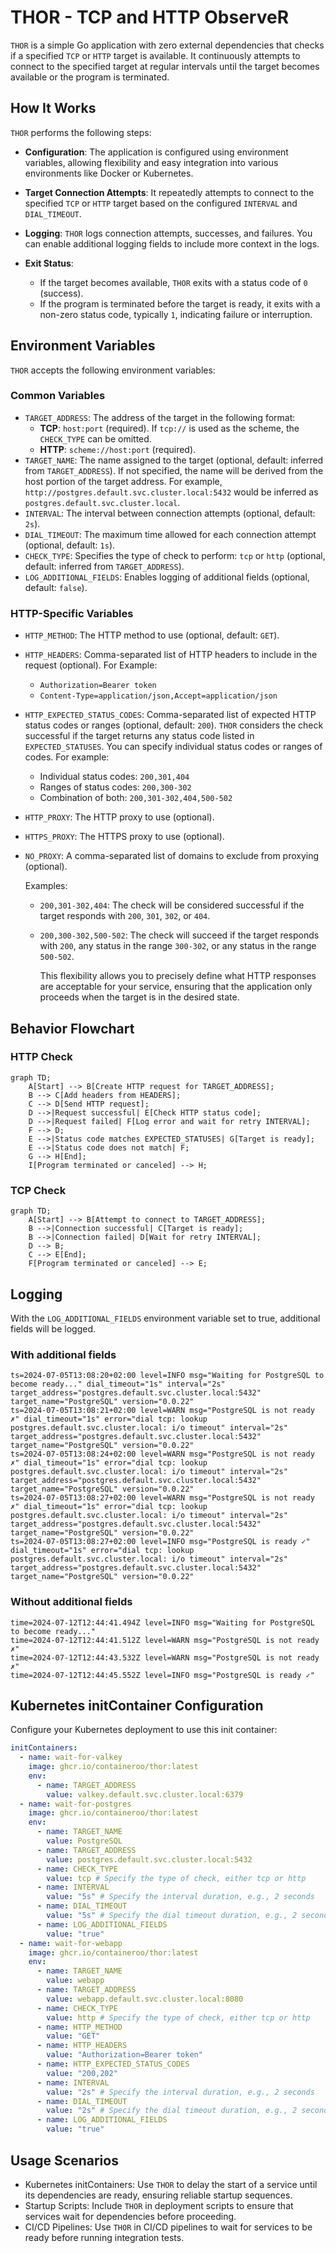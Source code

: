 # THOR - TCP and HTTP ObserveR

`THOR` is a simple Go application with zero external dependencies that checks if a specified `TCP` or `HTTP` target is available. It continuously attempts to connect to the specified target at regular intervals until the target becomes available or the program is terminated.

## How It Works

`THOR` performs the following steps:

- **Configuration**: The application is configured using environment variables, allowing flexibility and easy integration into various environments like Docker or Kubernetes.
- **Target Connection Attempts**: It repeatedly attempts to connect to the specified `TCP` or `HTTP` target based on the configured `INTERVAL` and `DIAL_TIMEOUT`.
- **Logging**: `THOR` logs connection attempts, successes, and failures. You can enable additional logging fields to include more context in the logs.
- **Exit Status**:

  - If the target becomes available, `THOR` exits with a status code of `0` (success).
  - If the program is terminated before the target is ready, it exits with a non-zero status code, typically `1`, indicating failure or interruption.

## Environment Variables

`THOR` accepts the following environment variables:

### Common Variables

- `TARGET_ADDRESS`: The address of the target in the following format:
  - **TCP**: `host:port` (required). If `tcp://` is used as the scheme, the `CHECK_TYPE` can be omitted.
  - **HTTP**: `scheme://host:port` (required).
- `TARGET_NAME`: The name assigned to the target (optional, default: inferred from `TARGET_ADDRESS`). If not specified, the name will be derived from the host portion of the target address. For example, `http://postgres.default.svc.cluster.local:5432` would be inferred as `postgres.default.svc.cluster.local`.
- `INTERVAL`: The interval between connection attempts (optional, default: `2s`).
- `DIAL_TIMEOUT`: The maximum time allowed for each connection attempt (optional, default: `1s`).
- `CHECK_TYPE`: Specifies the type of check to perform: `tcp` or `http` (optional, default: inferred from `TARGET_ADDRESS`).
- `LOG_ADDITIONAL_FIELDS`: Enables logging of additional fields (optional, default: `false`).

### HTTP-Specific Variables

- `HTTP_METHOD`: The HTTP method to use (optional, default: `GET`).
- `HTTP_HEADERS`: Comma-separated list of HTTP headers to include in the request (optional).
  For Example:
  - `Authorization=Bearer token`
  - `Content-Type=application/json,Accept=application/json`
- `HTTP_EXPECTED_STATUS_CODES`: Comma-separated list of expected HTTP status codes or ranges (optional, default: `200`).
  `THOR` considers the check successful if the target returns any status code listed in `EXPECTED_STATUSES`. You can specify individual status codes or ranges of codes. For example:

  - Individual status codes: `200,301,404`
  - Ranges of status codes: `200,300-302`
  - Combination of both: `200,301-302,404,500-502`

- `HTTP_PROXY`: The HTTP proxy to use (optional).
- `HTTPS_PROXY`: The HTTPS proxy to use (optional).
- `NO_PROXY`: A comma-separated list of domains to exclude from proxying (optional).

  Examples:

  - `200,301-302,404`: The check will be considered successful if the target responds with `200`, `301`, `302`, or `404`.
  - `200,300-302,500-502`: The check will succeed if the target responds with `200`, any status in the range `300-302`, or any status in the range `500-502`.

    This flexibility allows you to precisely define what HTTP responses are acceptable for your service, ensuring that the application only proceeds when the target is in the desired state.

## Behavior Flowchart

### HTTP Check

```mermaid
graph TD;
    A[Start] --> B[Create HTTP request for TARGET_ADDRESS];
    B --> C[Add headers from HEADERS];
    C --> D[Send HTTP request];
    D -->|Request successful| E[Check HTTP status code];
    D -->|Request failed| F[Log error and wait for retry INTERVAL];
    F --> D;
    E -->|Status code matches EXPECTED_STATUSES| G[Target is ready];
    E -->|Status code does not match| F;
    G --> H[End];
    I[Program terminated or canceled] --> H;
```

### TCP Check

```mermaid
graph TD;
    A[Start] --> B[Attempt to connect to TARGET_ADDRESS];
    B -->|Connection successful| C[Target is ready];
    B -->|Connection failed| D[Wait for retry INTERVAL];
    D --> B;
    C --> E[End];
    F[Program terminated or canceled] --> E;
```

## Logging

With the `LOG_ADDITIONAL_FIELDS` environment variable set to true, additional fields will be logged.

### With additional fields

```text
ts=2024-07-05T13:08:20+02:00 level=INFO msg="Waiting for PostgreSQL to become ready..." dial_timeout="1s" interval="2s" target_address="postgres.default.svc.cluster.local:5432" target_name="PostgreSQL" version="0.0.22"
ts=2024-07-05T13:08:21+02:00 level=WARN msg="PostgreSQL is not ready ✗" dial_timeout="1s" error="dial tcp: lookup postgres.default.svc.cluster.local: i/o timeout" interval="2s" target_address="postgres.default.svc.cluster.local:5432" target_name="PostgreSQL" version="0.0.22"
ts=2024-07-05T13:08:24+02:00 level=WARN msg="PostgreSQL is not ready ✗" dial_timeout="1s" error="dial tcp: lookup postgres.default.svc.cluster.local: i/o timeout" interval="2s" target_address="postgres.default.svc.cluster.local:5432" target_name="PostgreSQL" version="0.0.22"
ts=2024-07-05T13:08:27+02:00 level=WARN msg="PostgreSQL is not ready ✗" dial_timeout="1s" error="dial tcp: lookup postgres.default.svc.cluster.local: i/o timeout" interval="2s" target_address="postgres.default.svc.cluster.local:5432" target_name="PostgreSQL" version="0.0.22"
ts=2024-07-05T13:08:27+02:00 level=INFO msg="PostgreSQL is ready ✓" dial_timeout="1s" error="dial tcp: lookup postgres.default.svc.cluster.local: i/o timeout" interval="2s" target_address="postgres.default.svc.cluster.local:5432" target_name="PostgreSQL" version="0.0.22"
```

### Without additional fields

```text
time=2024-07-12T12:44:41.494Z level=INFO msg="Waiting for PostgreSQL to become ready..."
time=2024-07-12T12:44:41.512Z level=WARN msg="PostgreSQL is not ready ✗"
time=2024-07-12T12:44:43.532Z level=WARN msg="PostgreSQL is not ready ✗"
time=2024-07-12T12:44:45.552Z level=INFO msg="PostgreSQL is ready ✓"
```

## Kubernetes initContainer Configuration

Configure your Kubernetes deployment to use this init container:

```yaml
initContainers:
  - name: wait-for-valkey
    image: ghcr.io/containeroo/thor:latest
    env:
      - name: TARGET_ADDRESS
        value: valkey.default.svc.cluster.local:6379
  - name: wait-for-postgres
    image: ghcr.io/containeroo/thor:latest
    env:
      - name: TARGET_NAME
        value: PostgreSQL
      - name: TARGET_ADDRESS
        value: postgres.default.svc.cluster.local:5432
      - name: CHECK_TYPE
        value: tcp # Specify the type of check, either tcp or http
      - name: INTERVAL
        value: "5s" # Specify the interval duration, e.g., 2 seconds
      - name: DIAL_TIMEOUT
        value: "5s" # Specify the dial timeout duration, e.g., 2 seconds
      - name: LOG_ADDITIONAL_FIELDS
        value: "true"
  - name: wait-for-webapp
    image: ghcr.io/containeroo/thor:latest
    env:
      - name: TARGET_NAME
        value: webapp
      - name: TARGET_ADDRESS
        value: webapp.default.svc.cluster.local:8080
      - name: CHECK_TYPE
        value: http # Specify the type of check, either tcp or http
      - name: HTTP_METHOD
        value: "GET"
      - name: HTTP_HEADERS
        value: "Authorization=Bearer token"
      - name: HTTP_EXPECTED_STATUS_CODES
        value: "200,202"
      - name: INTERVAL
        value: "2s" # Specify the interval duration, e.g., 2 seconds
      - name: DIAL_TIMEOUT
        value: "2s" # Specify the dial timeout duration, e.g., 2 seconds
      - name: LOG_ADDITIONAL_FIELDS
        value: "true"
```

## Usage Scenarios

- Kubernetes initContainers: Use `THOR` to delay the start of a service until its dependencies are ready, ensuring reliable startup sequences.
- Startup Scripts: Include `THOR` in deployment scripts to ensure that services wait for dependencies before proceeding.
- CI/CD Pipelines: Use `THOR` in CI/CD pipelines to wait for services to be ready before running integration tests.
